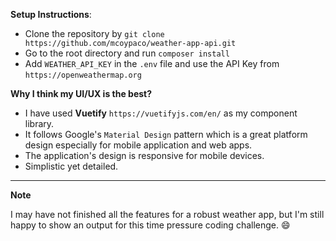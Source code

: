 **Setup Instructions**:
- Clone the repository by ```git clone https://github.com/mcoypaco/weather-app-api.git```
- Go to the root directory and run ```composer install```
- Add ```WEATHER_API_KEY``` in the ```.env``` file and use the API Key from ```https://openweathermap.org```

**Why I think my UI/UX is the best?**

- I have used **Vuetify** ```https://vuetifyjs.com/en/``` as my component library.
- It follows Google's ```Material Design``` pattern which is a great platform design especially for mobile application and web apps.
- The application's design is responsive for mobile devices.
- Simplistic yet detailed.

---

**Note**

I may have not finished all the features for a robust weather app, but I'm still happy to show an output for this time pressure coding challenge. :smile:
